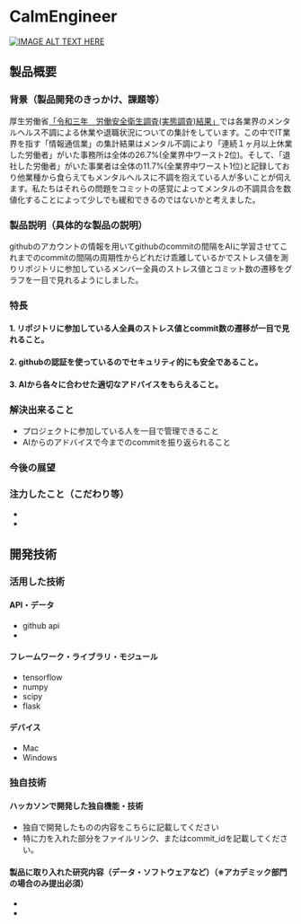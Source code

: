 # CalmEngineer

[![IMAGE ALT TEXT HERE](https://jphacks.com/wp-content/uploads/2023/07/JPHACKS2023_ogp.png)](https://www.youtube.com/watch?v=yYRQEdfGjEg)

## 製品概要
### 背景（製品開発のきっかけ、課題等）
厚生労働省[「令和三年　労働安全衛生調査(実態調査)結果」](https://www.mhlw.go.jp/toukei/list/dl/r03-46-50_kekka-gaiyo01.pdf)では各業界のメンタルヘルス不調による休業や退職状況についての集計をしています。この中でIT業界を指す「情報通信業」の集計結果はメンタル不調により「連続１ヶ月以上休業した労働者」がいた事務所は全体の26.7%(全業界中ワースト2位)。そして、「退社した労働者」がいた事業者は全体の11.7%(全業界中ワースト1位)と記録しており他業種から食らえてもメンタルヘルスに不調を抱えている人が多いことが伺えます。私たちはそれらの問題をコミットの感覚によってメンタルの不調具合を数値化することによって少しでも緩和できるのではないかと考えました。

### 製品説明（具体的な製品の説明）
githubのアカウントの情報を用いてgithubのcommitの間隔をAIに学習させてこれまでのcommitの間隔の周期性からどれだけ乖離しているかでストレス値を測りリポジトリに参加しているメンバー全員のストレス値とコミット数の遷移をグラフを一目で見れるようにしました。
### 特長
#### 1. リポジトリに参加している人全員のストレス値とcommit数の遷移が一目で見れること。
#### 2. githubの認証を使っているのでセキュリティ的にも安全であること。
#### 3. AIから各々に合わせた適切なアドバイスをもらえること。

### 解決出来ること
- プロジェクトに参加している人を一目で管理できること
- AIからのアドバイスで今までのcommitを振り返られること
  
### 今後の展望
### 注力したこと（こだわり等）
* 
* 

## 開発技術
### 活用した技術
#### API・データ
* github api
* 

#### フレームワーク・ライブラリ・モジュール
* tensorflow
* numpy
* scipy
* flask

#### デバイス
* Mac
* Windows

### 独自技術
#### ハッカソンで開発した独自機能・技術
* 独自で開発したものの内容をこちらに記載してください
* 特に力を入れた部分をファイルリンク、またはcommit_idを記載してください。

#### 製品に取り入れた研究内容（データ・ソフトウェアなど）（※アカデミック部門の場合のみ提出必須）
* 
* 
